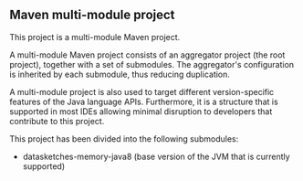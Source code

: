 Maven multi-module project
--------------------------

This project is a multi-module Maven project.

A multi-module Maven project consists of an aggregator project (the root project), together with a set of
submodules.  The aggregator's configuration is inherited by each submodule, thus reducing duplication.

A multi-module project is also used to target different version-specific features of the Java language APIs.
Furthermore, it is a structure that is supported in most IDEs allowing minimal disruption to developers that
contribute to this project.

This project has been divided into the following submodules:

- datasketches-memory-java8 (base version of the JVM that is currently supported)